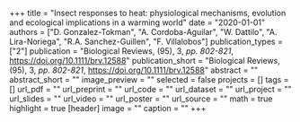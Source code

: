 +++
title = "Insect responses to heat: physiological mechanisms, evolution and ecological implications in a warming world"
date = "2020-01-01"
authors = ["D. Gonzalez-Tokman", "A. Cordoba-Aguilar", "W. Dattilo", "A. Lira-Noriega", "R.A. Sanchez-Guillen", "F. Villalobos"]
publication_types = ["2"]
publication = "Biological Reviews, (95), 3, _pp. 802-821_, https://doi.org/10.1111/brv.12588"
publication_short = "Biological Reviews, (95), 3, _pp. 802-821_, https://doi.org/10.1111/brv.12588"
abstract = ""
abstract_short = ""
image_preview = ""
selected = false
projects = []
tags = []
url_pdf = ""
url_preprint = ""
url_code = ""
url_dataset = ""
url_project = ""
url_slides = ""
url_video = ""
url_poster = ""
url_source = ""
math = true
highlight = true
[header]
image = ""
caption = ""
+++
